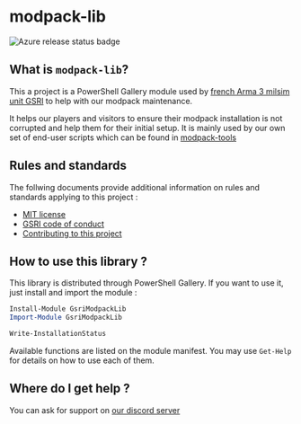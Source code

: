 # modpack-lib

![Azure release status badge](https://vsrm.dev.azure.com/gsri/_apis/public/Release/badge/68602664-8df7-46ae-af76-a9dd2ee88310/1/1)

## What is `modpack-lib`?

This a project is a PowerShell Gallery module used by [french Arma 3 milsim unit GSRI](https://www.gsri.team) to help with our modpack maintenance.

It helps our players and visitors to ensure their modpack installation is not corrupted and help them for their initial setup. It is mainly used by our own set of end-user scripts which can be found in [modpack-tools](https://github.com/team-gsri/modpack-tools)

## Rules and standards

The follwing documents provide additional information on rules and standards applying to this project :

* [MIT license](./LICENSE)
* [GSRI code of conduct](./CODE_OF_CONDUCT.md)
* [Contributing to this project](./CONTRIBUTING.md)

## How to use this library ?

This library is distributed through PowerShell Gallery. If you want to use it, just install and import the module :

```powershell
Install-Module GsriModpackLib
Import-Module GsriModpackLib

Write-InstallationStatus
```

Available functions are listed on the module manifest. You may use `Get-Help` for details on how to use each of them.

## Where do I get help ?

You can ask for support on [our discord server](https://discord.gg/bhMn4jd)
